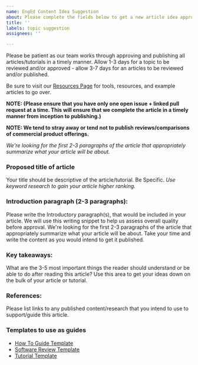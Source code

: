 ```yaml
---
name: EngEd Content Idea Suggestion
about: Please complete the fields below to get a new article idea approved for submission.
title: ''
labels: topic suggestion
assignees: ''

---
```


Please be patient as our team works through approving and publishing all articles/tutorials in a timely manner. Allow 1-3 days for a topic to be reviewed and/or approved - allow 3-7 days for an articles to be reviewed and/or published.

Be sure to visit our [Resources Page](https://github.com/section-engineering-education/engineering-education/blob/master/new_contributors/resources-page.md) for tools, resources, and example articles to go over.

**NOTE: (Please ensure that you have only one open issue + linked pull request at a time. This will ensure that we complete the article in a timely manner from inception to publishing.)**

**NOTE: We tend to stray away or tend not to publish reviews/comparisons of commercial product offerings.**

*We're looking for the first 2-3 paragraphs of the article that appropriately summarize what your article will be about.*

### Proposed title of article
Your title should be descriptive of the article/tutorial. Be Specific. *Use keyword research to gain your article higher ranking.*

### Introduction paragraph (2-3 paragraphs):
Please write the Introductory paragraph(s), that would be included in your article. We will use this writing snippet to help us assess overall quality before approval. We're looking for the first 2-3 paragraphs of the article that appropriately summarize what your article will be about.
Take your time and write the content as you would intend to get it published. 

### Key takeaways: 
What are the 3-5 most important things the reader should understand or be able to do after reading this article? Use this area to get your ideas down on the bulk of your article or tutorial.

### References: 
Please list links to any published content/research that you intend to use to support/guide this article.

### Templates to use as guides
- [How To Guide Template](https://github.com/section-engineering-education/engineering-education/blob/master/new_contributors/how-to-guide-template.md)
- [Software Review Template](https://github.com/section-engineering-education/engineering-education/blob/master/new_contributors/software-review-template.md)
- [Tutorial Template](https://github.com/section-engineering-education/engineering-education/blob/master/new_contributors/tutorial-template.md)
